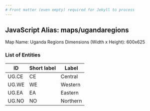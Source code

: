 ```yaml
---
# Front matter (even empty) required for Jekyll to process
---
```


## JavaScript Alias: maps/ugandaregions

Map Name: Uganda Regions
Dimensions (Width x Height): 600x625

### List of Entities

| ID    | Short label | Label    |
| ----- | ----------- | -------- |
| UG.CE | CE          | Central  |
| UG.WE | WE          | Western  |
| UG.EA | EA          | Eastern  |
| UG.NO | NO          | Northern |
